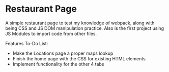 # Restaurant Page

A simple restaurant page to test my knowledge of webpack, along with
being CSS and JS DOM manipulation practice. Also is the first project
using JS Modules to import code from other files. 

Features To-Do List:
- Make the Locations page a proper maps lookup
- Finish the home page with the CSS for existing HTML elements
- Implement functionality for the other 4 tabs